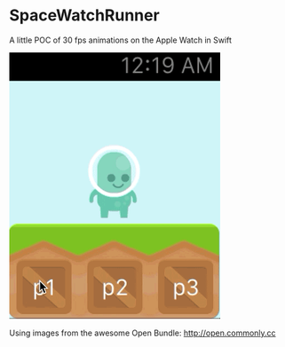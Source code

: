 SpaceWatchRunner
================

A little POC of 30 fps animations on the Apple Watch in Swift

![Gif](https://github.com/charlieelliott/SpaceWatchRunner/blob/master/Images/SpaceWatchRunner.gif)

Using images from the awesome Open Bundle: http://open.commonly.cc
